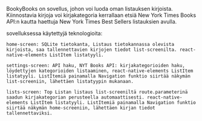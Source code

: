 BookyBooks on sovellus, johon voi luoda oman listauksen kirjoista. Kiinnostavia kirjoja voi kirjakategoria kerrallaan etsiä New York Times Books API:n kautta haettuja New York Times Best Sellers listauksien avulla.

sovelluksessa käytettyjä teknologioita: 

    home-screen: SQLite tietokanta, Listaus tietokannassa olevista kirjoista, saa tallennettavien kirjojen tiedot list-screenilta. react-native-elements ListItem listatyyli.

    settings-screen: API haku, NYT Books API: kirjakategorioiden haku, löydettyjen kategorioiden listaaminen, react-native-elements ListItem listatyyli. ListItemiä painamalla Navigation funktio siirtää näkymän list-screeniin, lähettäen listatyypin mukanaan.

    lists-screen: Top Listan listaus list-screeniltä route.parameterinä saadun kirjakategorian perusteella automaattisesti. react-native-elements ListItem listatyyli. ListItemiä painamalla Navigation funktio siirtää näkymän home-screeniin, lähettäen kirjan tiedot tallennettaviksi.
